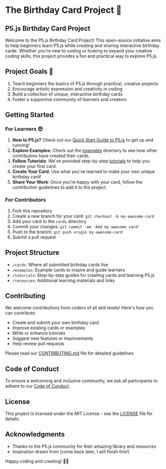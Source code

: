 # The Birthday Card Project :cupcake:
## P5.js Birthday Card Project

Welcome to the P5.js Birthday Card Project! This open-source initiative aims to help beginners learn P5.js while creating and sharing interactive birthday cards. Whether you're new to coding or looking to expand your creative coding skills, this project provides a fun and practical way to explore P5.js.

## Project Goals   :art:

1. Teach beginners the basics of P5.js through practical, creative projects
2. Encourage artistic expression and creativity in coding
3. Build a collection of unique, interactive birthday cards
4. Foster a supportive community of learners and creators

## Getting Started

### For Learners 	😎

1. **New to P5.js?** Check out our [Quick Start Guide to P5.js](https://github.com/ashleysally00/the-birthday-card-project/blob/main/QUICK_START_GUIDE.md) to get up and running!
2. **Explore Examples**: Check out the [examples](https://github.com/ashleysally00/the-birthday-card-project/tree/main/examples) directory to see how other contributors have created their cards.
3. **Follow Tutorials**: We've provided step-by-step [tutorials](https://github.com/ashleysally00/the-birthday-card-project/blob/main/Tutorials.md) to help you create your first card.
4. **Create Your Card**: Use what you've learned to make your own unique birthday card!
5. **Share Your Work**: Once you're happy with your card, follow the contribution guidelines to add it to the project.

### For Contributors

1. Fork this repository
2. Create a new branch for your card: `git checkout -b my-awesome-card`
3. Add your card to the `cards` directory
4. Commit your changes: `git commit -am 'Add my awesome card'`
5. Push to the branch: `git push origin my-awesome-card`
6. Submit a pull request

## Project Structure

- `/cards`: Where all submitted birthday cards live
- `/examples`: Example cards to inspire and guide learners
- `/tutorials`: Step-by-step guides for creating cards and learning P5.js
- `/resources`: Additional learning materials and links

## Contributing

We welcome contributions from coders of all skill levels! Here's how you can contribute:

- Create and submit your own birthday card
- Improve existing cards or examples
- Write or enhance tutorials
- Suggest new features or improvements
- Help review pull requests

Please read our [CONTRIBUTING.md](https://github.com/ashleysally00/the-birthday-card-project/blob/main/contributing.md) file for detailed guidelines.

## Code of Conduct

To ensure a welcoming and inclusive community, we ask all participants to adhere to our [Code of Conduct](https://github.com/ashleysally00/the-birthday-card-project/blob/main/Code-of-Conduct.md).

## License

This project is licensed under the MIT License - see the [LICENSE](LICENSE) file for details.

## Acknowledgments

- Thanks to the P5.js community for their amazing library and resources
- Inspiration drawn from (come back later, I will finish this!)

Happy coding and creating! 🎨🎂

